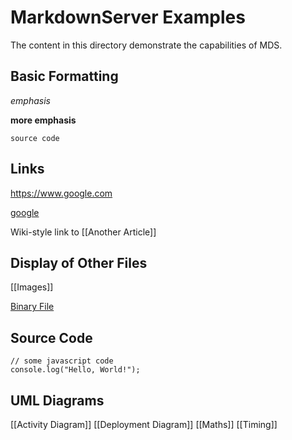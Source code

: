 # MarkdownServer Examples

The content in this directory demonstrate the capabilities of MDS.

## Basic Formatting

*emphasis*

**more emphasis**

`source code`

## Links

https://www.google.com

[google](https://www.google.com)

Wiki-style link to [[Another Article]]

## Display of Other Files

[[Images]]

[Binary File](binary)

## Source Code

~~~~
// some javascript code
console.log("Hello, World!");
~~~~

## UML Diagrams

[[Activity Diagram]]
[[Deployment Diagram]]
[[Maths]]
[[Timing]]